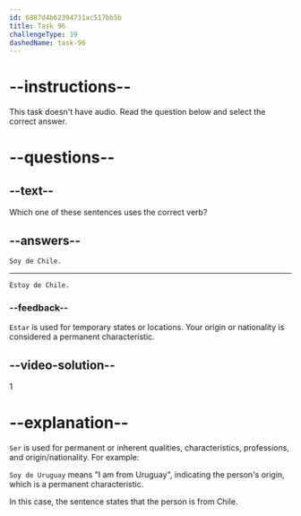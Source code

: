 ```yaml
---
id: 6887d4b62394731ac517bb5b
title: Task 96
challengeType: 19
dashedName: task-96
---
```


<!-- NO AUDIO -->

# --instructions--

This task doesn't have audio. Read the question below and select the correct answer.

# --questions--

## --text--

Which one of these sentences uses the correct verb?

## --answers--

`Soy de Chile.`

---

`Estoy de Chile.`

### --feedback--

`Estar` is used for temporary states or locations. Your origin or nationality is considered a permanent characteristic.

## --video-solution--

1

# --explanation--

`Ser` is used for permanent or inherent qualities, characteristics, professions, and origin/nationality. For example:

`Soy de Uruguay` means "I am from Uruguay", indicating the person's origin, which is a permanent characteristic.

In this case, the sentence states that the person is from Chile. 
